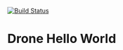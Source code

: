 [![Build Status](https://cloud.drone.io/api/badges/jsaraneta/drone_hello_world/status.svg)](https://cloud.drone.io/jsaraneta/drone_hello_world)
# Drone Hello World
